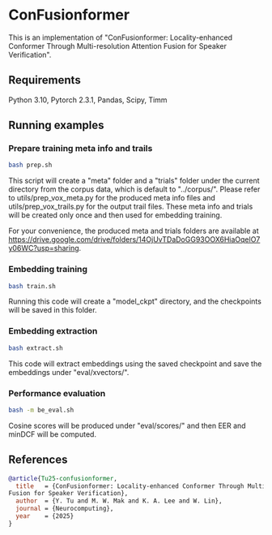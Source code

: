 # ConFusionformer
This is an implementation of "ConFusionformer: Locality-enhanced Conformer Through Multi-resolution Attention
Fusion for Speaker Verification".

## Requirements
Python 3.10, Pytorch 2.3.1, Pandas, Scipy, Timm

## Running examples
### Prepare training meta info and trails
```sh
bash prep.sh
```
This script will create a "meta" folder and a "trials" folder under the current directory from the corpus data, which is default to "../corpus/".
Please refer to utils/prep_vox_meta.py for the produced meta info files and utils/prep_vox_trails.py for the output trail files. These meta 
info and trials will be created only once and then used for embedding training. 

For your convenience, the produced meta and trials folders are available at https://drive.google.com/drive/folders/14OjUvTDaDoGG93OOX6HiaOqelO7y06WC?usp=sharing.

### Embedding training
```sh
bash train.sh
```
Running this code will create a "model_ckpt" directory, and the checkpoints will be saved in this folder.

### Embedding extraction
```sh
bash extract.sh
```
This code will extract embeddings using the saved checkpoint and save the embeddings under "eval/xvectors/".

### Performance evaluation
```sh
bash -m be_eval.sh
```
Cosine scores will be produced under "eval/scores/" and then EER and minDCF will be computed.

## References
```bibtex
@article{Tu25-confusionformer,
  title   = {ConFusionformer: Locality-enhanced Conformer Through Multi-resolution Attention
Fusion for Speaker Verification},
  author  = {Y. Tu and M. W. Mak and K. A. Lee and W. Lin},
  journal = {Neurocomputing},
  year    = {2025}
}
```
